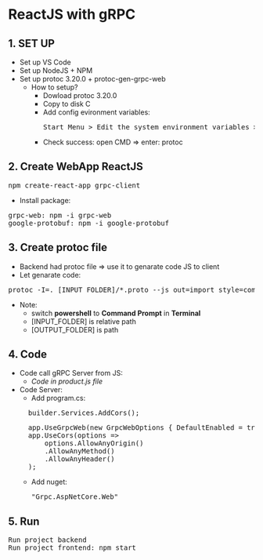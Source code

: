 # <b>ReactJS with gRPC</b>
## <b>1. SET UP</b>
- Set up VS Code
- Set up NodeJS + NPM
- Set up protoc 3.20.0 + protoc-gen-grpc-web
    - How to setup?
        - Dowload protoc 3.20.0
        - Copy to disk C
        - Add config evironment variables:
           <pre>Start Menu > Edit the system environment variables > Advanced > Environment Variables > Path > New [Add the path of protoc folder]</pre>
        - Check success: open CMD => enter: protoc    

## <b>2. Create WebApp ReactJS</b>
<pre>npm create-react-app grpc-client</pre>
- Install package:
<pre>grpc-web: npm -i grpc-web
google-protobuf: npm -i google-protobuf</pre>

## <b>3. Create protoc file</b>
- Backend had protoc file => use it to genarate code JS to client
- Let genarate code:
<pre>protoc -I=. [INPUT_FOLDER]/*.proto --js_out=import_style=commonjs:[OUTPUT_FOLDER] --grpc-web_out=import_style=commonjs,mode=grpcwebtext:[OUTPUT_FOLDER]</pre>
- Note: 
    - switch <b>powershell</b> to <b>Command Prompt</b> in <b>Terminal</b>
    - [INPUT_FOLDER] is relative path
    - [OUTPUT_FOLDER] is path

## <b>4. Code</b>
- Code call gRPC Server from JS:  
    - <i>Code in product.js file</i>
- Code Server:
    - Add program.cs:
    <pre>
    builder.Services.AddCors();</pre>
    <pre>
    app.UseGrpcWeb(new GrpcWebOptions { DefaultEnabled = true });
    app.UseCors(options =>
        options.AllowAnyOrigin()
        .AllowAnyMethod()
        .AllowAnyHeader()
    );</pre>
    - Add nuget: <pre>"Grpc.AspNetCore.Web"</pre>

## <b>5. Run</b>
<pre>Run project backend
Run project frontend: npm start</pre>